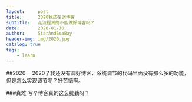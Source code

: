 ```yaml
---
layout:     post
title:      2020我还在调博客
subtitle:   走流程真的不能做好博客吗？
date:       2020-01-10
author:     StarAndSeaBay
header-img: img/2020.jpg
catalog: true
tags:
    - learn 
---
```


##2020
&#8195;2020了我还没有调好博客，系统调节的代码里面没有那么多的功能，但是怎么实现调节呢？好苦恼啊。

###真难
写个博客真的这么费劲吗？

